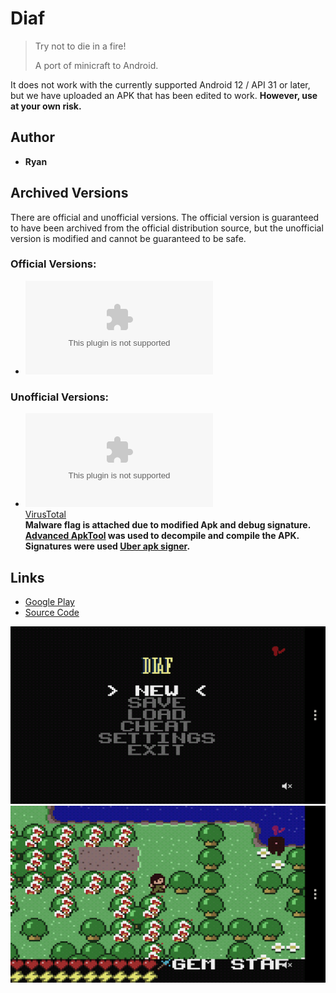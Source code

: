 <detail>

# Diaf  
  
>Try not to die in a fire!  
>
>A port of minicraft to Android. 

It does not work with the currently supported Android 12 / API 31 or later, but we have uploaded an APK that has been edited to work.
**However, use at your own risk.**


## Author 
- **Ryan** 

## Archived Versions 
There are official and unofficial versions. 
The official version is guaranteed to have been archived from the official distribution source, but the unofficial version is modified and cannot be guaranteed to be safe.  

### Official Versions:  
- ![Diaf - Original Apk](https://github.com/FurnishedChunk/Minicraft-Mod-Archives/raw/master/Minicraft%20Ports/Minicraft%20Android/diaf/com.lols.diaf.apk) 

### Unofficial Versions: 
- ![Diaf - Modified Apk (for Android 12 / API 31+)](https://github.com/FurnishedChunk/Minicraft-Mod-Archives/raw/refs/heads/master/Minicraft%20Ports/Minicraft%20Android/diaf/com.lols.diaf-aligned-debugSigned.apk)  
[VirusTotal](https://www.virustotal.com/gui/file/be39f848e2c6219ff06849e228c1348392d422f63f3ef1907bb8ec83906f119d?nocache=1)  
**Malware flag is attached due to modified Apk and debug signature.**  
**[Advanced ApkTool](https://xdaforums.com/t/tool-advanced-apktool-v4-2-0-windows-10-02-2016.2639400/) was used to decompile and compile the APK.**
**Signatures were used [Uber apk signer](https://github.com/patrickfav/uber-apk-signer).**  

## Links
- [Google Play](https://play.google.com/store/apps/details?id=com.lols.diaf)  
- [Source Code](https://github.com/radiofrequency/diaf)  

![diaf_main](https://github.com/FurnishedChunk/Minicraft-Mod-Archives/blob/master/readme_shot/diaf_main.png)
![diaf](https://github.com/FurnishedChunk/Minicraft-Mod-Archives/blob/master/readme_shot/diaf.png)
</detail>
<p>

<detail>